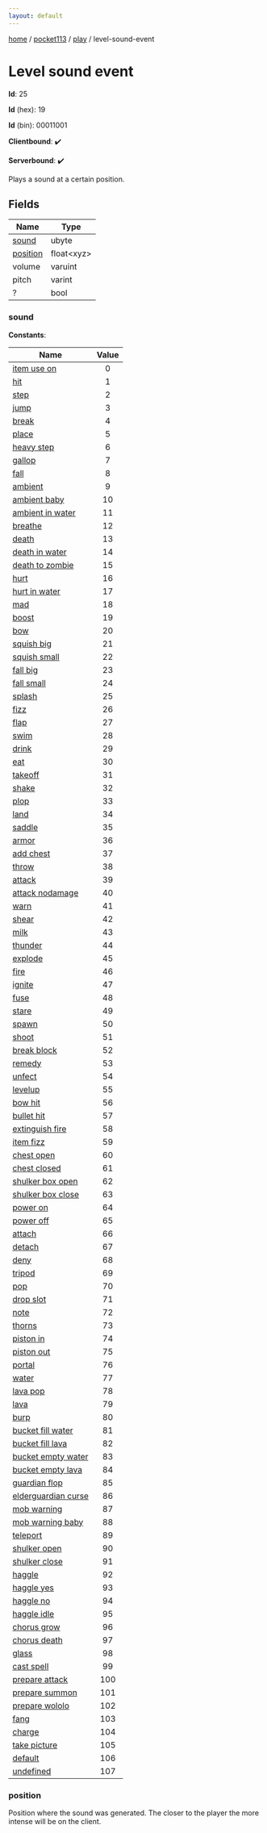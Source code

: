 ```yaml
---
layout: default
---
```


[home](/)  /  [pocket113](/protocol/pocket113)  /  [play](/protocol/pocket113/play)  /  level-sound-event

# Level sound event

**Id**: 25

**Id** (hex): 19

**Id** (bin): 00011001

**Clientbound**: ✔️

**Serverbound**: ✔️

Plays a sound at a certain position.

## Fields

Name | Type
---|---
[sound](#sound) | ubyte
[position](#position) | float&lt;xyz&gt;
volume | varuint
pitch | varint
? | bool

### sound

**Constants**:

Name | Value
---|:---:
[item use on](sound_item-use-on) | 0
[hit](sound_hit) | 1
[step](sound_step) | 2
[jump](sound_jump) | 3
[break](sound_break) | 4
[place](sound_place) | 5
[heavy step](sound_heavy-step) | 6
[gallop](sound_gallop) | 7
[fall](sound_fall) | 8
[ambient](sound_ambient) | 9
[ambient baby](sound_ambient-baby) | 10
[ambient in water](sound_ambient-in-water) | 11
[breathe](sound_breathe) | 12
[death](sound_death) | 13
[death in water](sound_death-in-water) | 14
[death to zombie](sound_death-to-zombie) | 15
[hurt](sound_hurt) | 16
[hurt in water](sound_hurt-in-water) | 17
[mad](sound_mad) | 18
[boost](sound_boost) | 19
[bow](sound_bow) | 20
[squish big](sound_squish-big) | 21
[squish small](sound_squish-small) | 22
[fall big](sound_fall-big) | 23
[fall small](sound_fall-small) | 24
[splash](sound_splash) | 25
[fizz](sound_fizz) | 26
[flap](sound_flap) | 27
[swim](sound_swim) | 28
[drink](sound_drink) | 29
[eat](sound_eat) | 30
[takeoff](sound_takeoff) | 31
[shake](sound_shake) | 32
[plop](sound_plop) | 33
[land](sound_land) | 34
[saddle](sound_saddle) | 35
[armor](sound_armor) | 36
[add chest](sound_add-chest) | 37
[throw](sound_throw) | 38
[attack](sound_attack) | 39
[attack nodamage](sound_attack-nodamage) | 40
[warn](sound_warn) | 41
[shear](sound_shear) | 42
[milk](sound_milk) | 43
[thunder](sound_thunder) | 44
[explode](sound_explode) | 45
[fire](sound_fire) | 46
[ignite](sound_ignite) | 47
[fuse](sound_fuse) | 48
[stare](sound_stare) | 49
[spawn](sound_spawn) | 50
[shoot](sound_shoot) | 51
[break block](sound_break-block) | 52
[remedy](sound_remedy) | 53
[unfect](sound_unfect) | 54
[levelup](sound_levelup) | 55
[bow hit](sound_bow-hit) | 56
[bullet hit](sound_bullet-hit) | 57
[extinguish fire](sound_extinguish-fire) | 58
[item fizz](sound_item-fizz) | 59
[chest open](sound_chest-open) | 60
[chest closed](sound_chest-closed) | 61
[shulker box open](sound_shulker-box-open) | 62
[shulker box close](sound_shulker-box-close) | 63
[power on](sound_power-on) | 64
[power off](sound_power-off) | 65
[attach](sound_attach) | 66
[detach](sound_detach) | 67
[deny](sound_deny) | 68
[tripod](sound_tripod) | 69
[pop](sound_pop) | 70
[drop slot](sound_drop-slot) | 71
[note](sound_note) | 72
[thorns](sound_thorns) | 73
[piston in](sound_piston-in) | 74
[piston out](sound_piston-out) | 75
[portal](sound_portal) | 76
[water](sound_water) | 77
[lava pop](sound_lava-pop) | 78
[lava](sound_lava) | 79
[burp](sound_burp) | 80
[bucket fill water](sound_bucket-fill-water) | 81
[bucket fill lava](sound_bucket-fill-lava) | 82
[bucket empty water](sound_bucket-empty-water) | 83
[bucket empty lava](sound_bucket-empty-lava) | 84
[guardian flop](sound_guardian-flop) | 85
[elderguardian curse](sound_elderguardian-curse) | 86
[mob warning](sound_mob-warning) | 87
[mob warning baby](sound_mob-warning-baby) | 88
[teleport](sound_teleport) | 89
[shulker open](sound_shulker-open) | 90
[shulker close](sound_shulker-close) | 91
[haggle](sound_haggle) | 92
[haggle yes](sound_haggle-yes) | 93
[haggle no](sound_haggle-no) | 94
[haggle idle](sound_haggle-idle) | 95
[chorus grow](sound_chorus-grow) | 96
[chorus death](sound_chorus-death) | 97
[glass](sound_glass) | 98
[cast spell](sound_cast-spell) | 99
[prepare attack](sound_prepare-attack) | 100
[prepare summon](sound_prepare-summon) | 101
[prepare wololo](sound_prepare-wololo) | 102
[fang](sound_fang) | 103
[charge](sound_charge) | 104
[take picture](sound_take-picture) | 105
[default](sound_default) | 106
[undefined](sound_undefined) | 107

### position

Position where the sound was generated. The closer to the player the more intense will be on the client.

